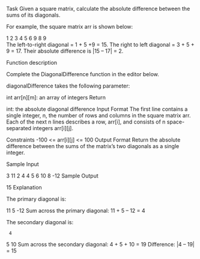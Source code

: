 Task
Given a square matrix, calculate the absolute difference between the sums of its diagonals.

For example, the square matrix arr is shown below:

1 2 3
4 5 6
9 8 9  
The left-to-right diagonal = 1 + 5 +9 = 15. The right to left diagonal = 3 + 5 + 9 = 17. Their absolute difference is |15 – 17| = 2.


Function description

Complete the DiagonalDifference function in the editor below.

diagonalDifference takes the following parameter:

int arr[n][m]: an array of integers
Return


int: the absolute diagonal difference
Input Format
The first line contains a single integer, n, the number of rows and columns in the square matrix arr.
Each of the next n lines describes a row, arr[i], and consists of n space-separated integers arr[i][j].

Constraints
-100 <= arr[i][j] <= 100
Output Format
Return the absolute difference between the sums of the matrix’s two diagonals as a single integer.


Sample Input


3
11 2 4
4 5 6
10 8 -12
Sample Output

15
Explanation

The primary diagonal is:


11
   5
     -12
Sum across the primary diagonal: 11 + 5 – 12 = 4

The secondary diagonal is:

     4
   5
10
Sum across the secondary diagonal: 4 + 5 + 10 = 19
Difference: |4 – 19| = 15